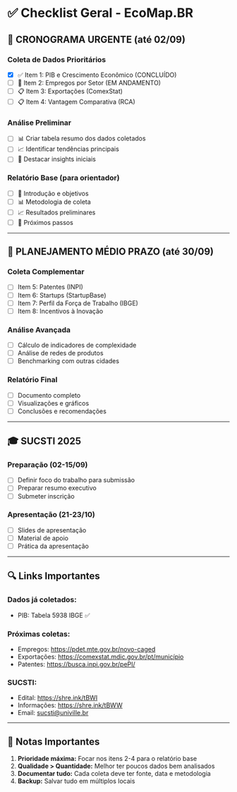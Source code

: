 # ✅ Checklist Geral - EcoMap.BR

## 📅 **CRONOGRAMA URGENTE (até 02/09)**

### **Coleta de Dados Prioritários**
- [x] ✅ Item 1: PIB e Crescimento Econômico (CONCLUÍDO)
- [ ] 🔄 Item 2: Empregos por Setor (EM ANDAMENTO)
- [ ] 📋 Item 3: Exportações (ComexStat)
- [ ] 📋 Item 4: Vantagem Comparativa (RCA)

### **Análise Preliminar**
- [ ] 📊 Criar tabela resumo dos dados coletados
- [ ] 📈 Identificar tendências principais
- [ ] 🎯 Destacar insights iniciais

### **Relatório Base (para orientador)**
- [ ] 📝 Introdução e objetivos
- [ ] 📊 Metodologia de coleta
- [ ] 📈 Resultados preliminares
- [ ] 🎯 Próximos passos

---

## 📅 **PLANEJAMENTO MÉDIO PRAZO (até 30/09)**

### **Coleta Complementar**
- [ ] Item 5: Patentes (INPI)
- [ ] Item 6: Startups (StartupBase)
- [ ] Item 7: Perfil da Força de Trabalho (IBGE)
- [ ] Item 8: Incentivos à Inovação

### **Análise Avançada**
- [ ] Cálculo de indicadores de complexidade
- [ ] Análise de redes de produtos
- [ ] Benchmarking com outras cidades

### **Relatório Final**
- [ ] Documento completo
- [ ] Visualizações e gráficos
- [ ] Conclusões e recomendações

---

## 🎓 **SUCSTI 2025**

### **Preparação (02-15/09)**
- [ ] Definir foco do trabalho para submissão
- [ ] Preparar resumo executivo
- [ ] Submeter inscrição

### **Apresentação (21-23/10)**
- [ ] Slides de apresentação
- [ ] Material de apoio
- [ ] Prática da apresentação

---

## 🔍 **Links Importantes**

### **Dados já coletados:**
- PIB: Tabela 5938 IBGE ✅

### **Próximas coletas:**
- Empregos: https://pdet.mte.gov.br/novo-caged
- Exportações: https://comexstat.mdic.gov.br/pt/município
- Patentes: https://busca.inpi.gov.br/pePI/

### **SUCSTI:**
- Edital: https://shre.ink/tBWI
- Informações: https://shre.ink/tBWW
- Email: sucsti@univille.br

---

## 📝 **Notas Importantes**

1. **Prioridade máxima:** Focar nos itens 2-4 para o relatório base
2. **Qualidade > Quantidade:** Melhor ter poucos dados bem analisados
3. **Documentar tudo:** Cada coleta deve ter fonte, data e metodologia
4. **Backup:** Salvar tudo em múltiplos locais
